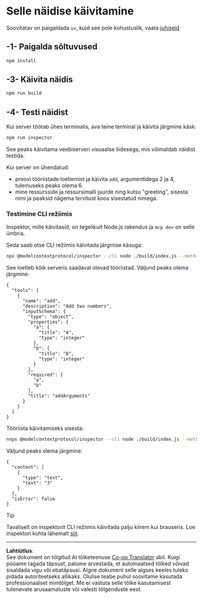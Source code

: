 <!--
CO_OP_TRANSLATOR_METADATA:
{
  "original_hash": "6ebbb78b04c9b1f6c2367c713524fc95",
  "translation_date": "2025-10-11T11:45:32+00:00",
  "source_file": "03-GettingStarted/01-first-server/solution/typescript/README.md",
  "language_code": "et"
}
-->
# Selle näidise käivitamine

Soovitatav on paigaldada `uv`, kuid see pole kohustuslik, vaata [juhiseid](https://docs.astral.sh/uv/#highlights)

## -1- Paigalda sõltuvused

```bash
npm install
```

## -3- Käivita näidis

```bash
npm run build
```

## -4- Testi näidist

Kui server töötab ühes terminalis, ava teine terminal ja käivita järgmine käsk:

```bash
npm run inspector
```

See peaks käivitama veebiserveri visuaalse liidesega, mis võimaldab näidist testida.

Kui server on ühendatud:

- proovi tööriistade loetlemist ja käivita `add`, argumentidega 2 ja 4, tulemuseks peaks olema 6.
- mine ressursside ja ressursimalli juurde ning kutsu "greeting", sisesta nimi ja peaksid nägema tervitust koos sisestatud nimega.

### Testimine CLI režiimis

Inspektor, mille käivitasid, on tegelikult Node.js rakendus ja `mcp dev` on selle ümbris.

Seda saab otse CLI režiimis käivitada järgmise käsuga:

```bash
npx @modelcontextprotocol/inspector --cli node ./build/index.js --method tools/list
```

See loetleb kõik serveris saadaval olevad tööriistad. Väljund peaks olema järgmine:

```text
{
  "tools": [
    {
      "name": "add",
      "description": "Add two numbers",
      "inputSchema": {
        "type": "object",
        "properties": {
          "a": {
            "title": "A",
            "type": "integer"
          },
          "b": {
            "title": "B",
            "type": "integer"
          }
        },
        "required": [
          "a",
          "b"
        ],
        "title": "addArguments"
      }
    }
  ]
}
```

Tööriista käivitamiseks sisesta:

```bash
nnpx @modelcontextprotocol/inspector --cli node ./build/index.js --method tools/call --tool-name add --tool-arg a=1 --tool-arg b=2
```

Väljund peaks olema järgmine:

```text
{
  "content": [
    {
      "type": "text",
      "text": "3"
    }
  ],
  "isError": false
}
```

> [!TIP]
> Tavaliselt on inspektorit CLI režiimis käivitada palju kiirem kui brauseris.
> Loe inspektori kohta lähemalt [siit](https://github.com/modelcontextprotocol/inspector).

---

**Lahtiütlus**:  
See dokument on tõlgitud AI tõlketeenuse [Co-op Translator](https://github.com/Azure/co-op-translator) abil. Kuigi püüame tagada täpsust, palume arvestada, et automaatsed tõlked võivad sisaldada vigu või ebatäpsusi. Algne dokument selle algses keeles tuleks pidada autoriteetseks allikaks. Olulise teabe puhul soovitame kasutada professionaalset inimtõlget. Me ei vastuta selle tõlke kasutamisest tulenevate arusaamatuste või valesti tõlgenduste eest.